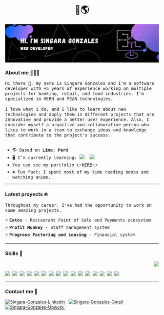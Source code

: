 <h1 align='center'> 👋🌎 </h1>

<img align="center" src="https://raw.githubusercontent.com/singaragonzales/singaragonzales/main/Banner.png" alt="Banner-Profile"/>

### About me 👩🏾‍💻
<samp>
  Hi there 👋, my name is Singara Gonzales and I'm a software developer with +5 years of experience working on multiple projects for banking, retail, and food industries. I'm specialized in MERN and MEAN technologies.
  <br><br>
  I love what I do, and I like to learn about new technologies and apply them in different projects that are innovative and provide a better user experience. Also, I consider myself a proactive and collaborative person who likes to work in a team to exchange ideas and knowledge that contribute to the project's success.
</samp>
 
<br>
<br>
 
- <samp>🌎 Based on <b>Lima, Perú</b></samp>
- <samp>🖥️ I’m currently learning: <img src="https://img.shields.io/badge/next.js-000000?style=for-the-badge&logo=nextdotjs&logoColor=white" />&nbsp;&nbsp;<img src="https://img.shields.io/badge/Docker-2496ED?style=for-the-badge&logo=docker&logoColor=white" /></samp>
- <samp>You can see my portfolio 👉<a href="https://singaragonzales.github.io" target="_blank" rel="noreferrer">HERE</a>👈</samp>
- <samp>❤️ Fun fact: I spent most of my time reading books and watching anime.</samp>

<hr>

### Latest proyects 🔥

<samp>Throughout my career, I've had the opportunity to work on some amazing projects. </samp>

⭐ <samp> <b>Eatos</b> - Restaurant Point of Sale and Payments ecosystem </samp><br>
⭐ <samp> <b>Profit Monkey</b> - Staff management system </samp><br>
⭐ <samp> <b>Progreso Factoring and Leasing</b> - Financial system </samp><br>

<hr>

### Skills 🚀

<img align="right" src="https://github-readme-stats.vercel.app/api/top-langs/?username=singaragonzales&theme=tokyonight" />&nbsp;&nbsp;
<p align='left'>
  <img src="https://img.shields.io/badge/JavaScript-F7DF1E?style=for-the-badge&logo=javascript&logoColor=black" />&nbsp;
  <img src="https://img.shields.io/badge/TypeScript-007ACC?style=for-the-badge&logo=typescript&logoColor=white" />&nbsp;
  <img src="https://img.shields.io/badge/Go-00ADD8?style=for-the-badge&logo=go&logoColor=white" />&nbsp;
  <img src="https://img.shields.io/badge/React-20232A?style=for-the-badge&logo=react&logoColor=61DAFB" />&nbsp;
  <img src="https://img.shields.io/badge/Redux-593D88?style=for-the-badge&logo=redux&logoColor=white" />&nbsp;
  <img src="https://img.shields.io/badge/Angular-DD0031?style=for-the-badge&logo=angular&logoColor=white"/>&nbsp;
  <img src="https://img.shields.io/badge/Node.js-339933?style=for-the-badge&logo=nodedotjs&logoColor=white" />&nbsp;
  <img src="https://img.shields.io/badge/GraphQl-E10098?style=for-the-badge&logo=graphql&logoColor=white" />&nbsp;
  <img src="https://img.shields.io/badge/MongoDB-4EA94B?style=for-the-badge&logo=mongodb&logoColor=white" />&nbsp;
  <img src="https://img.shields.io/badge/MySQL-005C84?style=for-the-badge&logo=mysql&logoColor=white" />&nbsp;
  <img src="https://img.shields.io/badge/html5%20-%23e34f26.svg?&style=for-the-badge&logo=html5&logoColor=white" />&nbsp;
  <img src="https://img.shields.io/badge/CSS3-1572B6?&style=for-the-badge&logo=css3&logoColor=white" />&nbsp;
  <img src="https://img.shields.io/badge/sass%20-%23cc6699.svg?&style=for-the-badge&logo=sass&logoColor=white" />&nbsp;
  <img src="https://img.shields.io/badge/Tailwind_CSS-38B2AC?style=for-the-badge&logo=tailwind-css&logoColor=white" />&nbsp;
  <img src="https://img.shields.io/badge/Bootstrap-563D7C?style=for-the-badge&logo=bootstrap&logoColor=white">&nbsp;
  <img src="https://img.shields.io/badge/GIT-E44C30?style=for-the-badge&logo=git&logoColor=white">&nbsp;
</p>

<hr>

### Contact me 📩

<p align='left'>
  <a href="https://www.linkedin.com/in/singara-gonzales-ojeda-174256213/?locale=en_US" target="_blank" rel="noreferrer">
    <img src="https://img.shields.io/badge/linkedin-%230077B5.svg?&style=for-the-badge&logo=linkedin&logoColor=white" alt="Singara-Gonzales-Linkedin"/>
  </a>&nbsp;
  <a href="mailto:singara.gonzales@gmail.com?subject=Olá%20Stefany" target="_blank" rel="noreferrer">
    <img src="https://img.shields.io/badge/gmail-%23D14836.svg?&style=for-the-badge&logo=gmail&logoColor=white" alt="Singara-Gonzales-Gmail"/>
  </a>&nbsp;
  <a href="https://www.upwork.com/freelancers/~013ae06c4e2c1444f7" target="_blank" rel="noreferrer">
    <img src="https://img.shields.io/badge/UpWork-6FDA44?style=for-the-badge&logo=Upwork&logoColor=white" alt="Singara-Gonzales-Upwork"/>
  </a>&nbsp;
</p>
